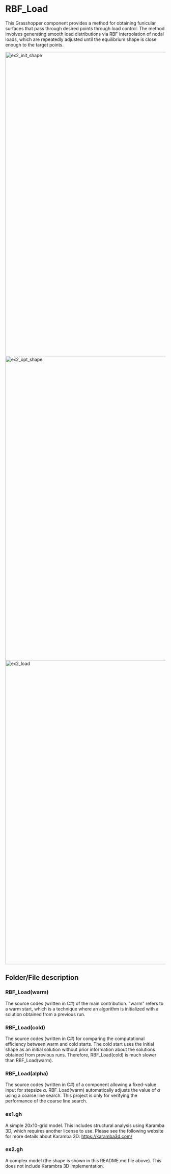 # RBF_Load
This Grasshopper component provides a method for obtaining funicular surfaces that pass through desired points through load control. The method involves generating smooth load distributions via RBF interpolation of nodal loads, which are repeatedly adjusted until the equilibrium shape is close enough to the target points.

<img width="952" alt="ex2_init_shape" src="https://github.com/kazukihayashi/RBF_Load/assets/25089369/96a8bd45-1553-44ed-b1e7-89fedabc6a2c">
<img width="952" alt="ex2_opt_shape" src="https://github.com/kazukihayashi/RBF_Load/assets/25089369/212e72f6-454c-4466-a145-870e08b72185">
<img width="952" alt="ex2_load" src="https://github.com/kazukihayashi/RBF_Load/assets/25089369/f5d9ee18-1789-4f94-86d2-19a717ced652">

## Folder/File description

### RBF_Load(warm)
The source codes (written in C#) of the main contribution. "warm" refers to a warm start, which is a technique where an algorithm is initialized with a solution obtained from a previous run.

### RBF_Load(cold)
The source codes (written in C#)  for comparing the computational efficiency between warm and cold starts. The cold start uses the initial shape as an initial solution without prior information about the solutions obtained from previous runs.
Therefore, RBF_Load(cold) is much slower than RBF_Load(warm).

### RBF_Load(alpha)
The source codes (written in C#)  of a component allowing a fixed-value input for stepsize $\alpha$. RBF_Load(warm) automatically adjusts the value of $\alpha$ using a coarse line search. This project is only for verifying the performance of the coarse line search.

### ex1.gh
A simple 20x10-grid model. This includes structural analysis using Karamba 3D, which requires another license to use.
Please see the following website for more details about Karamba 3D: https://karamba3d.com/

### ex2.gh
A complex model (the shape is shown in this README.md file above). This does not include Karambra 3D implementation.
